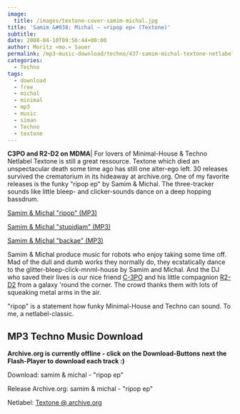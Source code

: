 ```yaml
---
image:
  title: /images/textone-cover-samim-michal.jpg
title: 'Samim &#038; Michal – »ripop ep« (Textone)'
subtitle: 
date: 2008-04-10T09:56:44+00:00
author: Moritz »mo.« Sauer
permalink: /mp3-music-download/techno/437-samim-michal-textone-netlabel
categories:
  - Techno
tags:
  - download
  - free
  - michal
  - minimal
  - mp3
  - music
  - siman
  - Techno
  - textone
---
```

**C3PO and R2-D2 on MDMA**| For lovers of Minimal-House & Techno Netlabel Textone is still a great ressource. Textone which died an unspectacular death some time ago has still one alter-ego left. 30 releases survived the crematorium in its hideaway at archive.org. One of my favorite releases is the funky "ripop ep" by Samim & Michal. The three-tracker sounds like little bleep- and clicker-sounds dance on a deep hopping bassdrum.

[Samim & Michal "ripop" (MP3)](https://archive.org/download/txtn021/txtn021-01-samim_michal-ripop.mp3)
  
[Samim & Michal "stupidjam" (MP3)](https://archive.org/download/txtn021/txtn021-03-samim_michal-stupidjam.mp3)
  
[Samim & Michal "backae" (MP3)](https://archive.org/download/txtn021/txtn021-02-samim_michal-backae.mp3)

<!--more-->

<!--adsense-->

Samim & Michal produce music for robots who enjoy taking some time off. Mad of the dull and dumb works they normally do, they ecstatically dance to the glitter-bleep-click-mnml-house by Samim and Michal. And the DJ who saved their lives is our nice friend [C-3PO](http://en.wikipedia.org/wiki/C-3PO) and his little compagnion <a href="http://en.wikipedia.org/wiki/R2-D2" target="_self">R2-D2</a> from a galaxy 'round the corner. The crowd thanks them with lots of squeaking metal arms in the air.

"ripop" is a statement how funky Minimal-House and Techno can sound. To me, a netlabel-classic.

## MP3 Techno Music Download

**Archive.org is currently offline - click on the Download-Buttons next the Flash-Player to download each track :)**

Download: samim & michal - "ripop ep"
  
Release Archive.org: samim & michal - "ripop ep"
  
Netlabel: [Textone @ archive.org](http://archive.org/details/textone)
